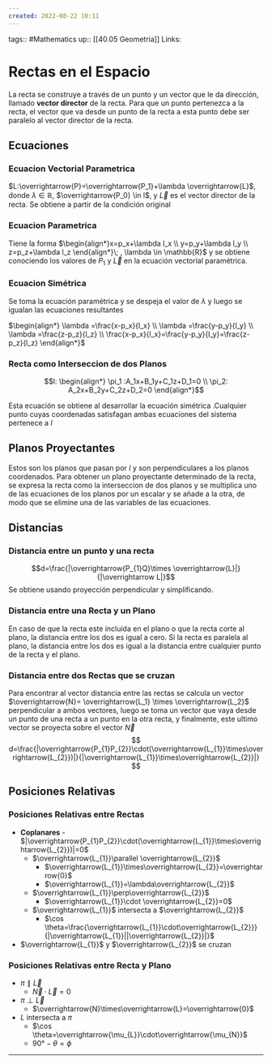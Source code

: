 ```yaml
---
created: 2022-08-22 10:11
---
```

tags:: #Mathematics 
up:: [[40.05 Geometria]]
Links: 
# Rectas en el Espacio
La recta se construye a través de un punto y un vector que le da dirección, llamado **vector director** de la recta. Para que un punto pertenezca a la recta, el vector que va desde un punto de la recta a esta punto debe ser paralelo al vector director de la recta.

## Ecuaciones
### Ecuacion Vectorial Parametrica
$L:\overrightarrow{P}=\overrightarrow{P_1}+\lambda \overrightarrow{L}$, donde $\lambda \in \mathbb{R}$, $\overrightarrow{P_0} \in l$, y $\overrightarrow{L}$ es el vector director de la recta. Se obtiene a partir de la condición original

### Ecuacion Parametrica
Tiene la forma $\begin{align*}x=p_x+\lambda l_x \\ y=p_y+\lambda l_y \\ z=p_z+\lambda l_z \end{align*}\; , \lambda \in \mathbb{R}$ y se obtiene conociendo los valores de $P_{1}$ y $\overrightarrow L$ en la ecuación vectorial paramétrica.

### Ecuacion Simétrica
Se toma la ecuación paramétrica y se despeja el valor de $\lambda$ y luego se igualan las ecuaciones resultantes

$\begin{align*} \lambda =\frac{x-p_x}{l_x} \\ \lambda =\frac{y-p_y}{l_y} \\ \lambda =\frac{z-p_z}{l_z} \\ \frac{x-p_x}{l_x}=\frac{y-p_y}{l_y}=\frac{z-p_z}{l_z} \end{align*}$
### Recta como Interseccion de dos Planos
$$l: \begin{align*}
\pi_1 :A_1x+B_1y+C_1z+D_1=0 \\ \pi_2: A_2x+B_2y+C_2z+D_2=0
\end{align*}$$

Esta ecuación se obtiene al desarrollar la ecuación simétrica .Cualquier punto cuyas coordenadas satisfagan ambas ecuaciones del sistema pertenece a $l$

## Planos Proyectantes
Estos son los planos que pasan por $l$ y son perpendiculares a los planos coordenados. Para obtener un plano proyectante determinado de la recta, se expresa la recta como la interseccion de dos planos y se multiplica uno de las ecuaciones de los planos por un escalar y se añade a la otra, de modo que se elimine una de las variables de las ecuaciones.

## Distancias
### Distancia entre un punto y una recta
$$d=\frac{|\overrightarrow{P_{1}Q}\times \overrightarrow{L}|}{|\overrightarrow L|}$$
Se obtiene usando proyección perpendicular y simplificando.

### Distancia entre una Recta y un Plano
En caso de que la recta este incluida en el plano o que la recta corte al plano, la distancia entre los dos es igual a cero. Si la recta es paralela al plano, la distancia entre los dos es igual a la distancia entre cualquier punto de la recta y el plano.

### Distancia entre dos Rectas que se cruzan
Para encontrar al vector distancia entre las rectas se calcula un vector $\overrightarrow{N}= \overrightarrow{L_1} \times \overrightarrow{L_2}$ perpendicular a ambos vectores, luego se toma un vector que vaya desde un punto de una recta a un punto en la otra recta, y finalmente, este ultimo vector se proyecta sobre el vector $\overrightarrow{N}$ $$
d=\frac{|\overrightarrow{P_{1}P_{2}}\cdot(\overrightarrow{L_{1}}\times\overrightarrow{L_{2}})|}{|\overrightarrow{L_{1}}\times\overrightarrow{L_{2}}|}
$$
## Posiciones Relativas
### Posiciones Relativas entre Rectas
- **Coplanares** - $|\overrightarrow{P_{1}P_{2}}\cdot(\overrightarrow{L_{1}}\times\overrightarrow{L_{2}})|=0$
	- $\overrightarrow{L_{1}}\parallel \overrightarrow{L_{2}}$
		- $\overrightarrow{L_{1}}\times\overrightarrow{L_{2}}=\overrightarrow{0}$
		- $\overrightarrow{L_{1}}=\lambda\overrightarrow{L_{2}}$
	- $\overrightarrow{L_{1}}\perp\overrightarrow{L_{2}}$
		- $\overrightarrow{L_{1}}\cdot \overrightarrow{L_{2}}=0$
	- $\overrightarrow{L_{1}}$ intersecta a $\overrightarrow{L_{2}}$
		- $\cos \theta=\frac{\overrightarrow{L_{1}}\cdot\overrightarrow{L_{2}}}{|\overrightarrow{L_{1}}||\overrightarrow{L_{2}}|}$
- $\overrightarrow{L_{1}}$ y $\overrightarrow{L_{2}}$ se cruzan

### Posiciones Relativas entre Recta y Plano
- $\pi \parallel \overrightarrow{L}$
	- $\overrightarrow{N}\cdot \overrightarrow{L}=0$
- $\pi \perp \overrightarrow{L}$
	- $\overrightarrow{N}\times\overrightarrow{L}=\overrightarrow{0}$
- $L$ intersecta a $\pi$
	- $\cos \theta=\overrightarrow{\mu_{L}}\cdot\overrightarrow{\mu_{N}}$
	- $90°-\theta=\phi$
___
